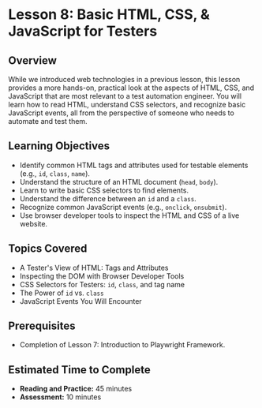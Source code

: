 # Lesson 8: Basic HTML, CSS, & JavaScript for Testers

## Overview

While we introduced web technologies in a previous lesson, this lesson provides a more hands-on, practical look at the aspects of HTML, CSS, and JavaScript that are most relevant to a test automation engineer. You will learn how to read HTML, understand CSS selectors, and recognize basic JavaScript events, all from the perspective of someone who needs to automate and test them.

## Learning Objectives

- Identify common HTML tags and attributes used for testable elements (e.g., `id`, `class`, `name`).
- Understand the structure of an HTML document (`head`, `body`).
- Learn to write basic CSS selectors to find elements.
- Understand the difference between an `id` and a `class`.
- Recognize common JavaScript events (e.g., `onclick`, `onsubmit`).
- Use browser developer tools to inspect the HTML and CSS of a live website.

## Topics Covered

- A Tester's View of HTML: Tags and Attributes
- Inspecting the DOM with Browser Developer Tools
- CSS Selectors for Testers: `id`, `class`, and tag name
- The Power of `id` vs. `class`
- JavaScript Events You Will Encounter

## Prerequisites

- Completion of Lesson 7: Introduction to Playwright Framework.

## Estimated Time to Complete

- **Reading and Practice:** 45 minutes
- **Assessment:** 10 minutes